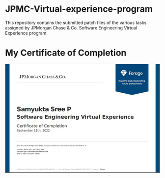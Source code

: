 # JPMC-Virtual-experience-program
This repository contains the submitted patch files of the various tasks assigned by JPMorgan Chase &amp; Co. Software Engineering Virtual Experience program. 
# My Certificate of Completion 
![alt text](https://github.com/samyukta03/JPMC-Virtual-experience-program/blob/main/jpmc%20samyukta%20sree%20VEprog.JPG?raw=true) 
